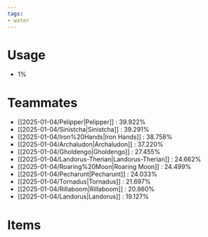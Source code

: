 ```yaml
---
tags:
- water
---
```

# Usage
- 1%
# Teammates
- [[2025-01-04/Pelipper|Pelipper]] : 39.922%
- [[2025-01-04/Sinistcha|Sinistcha]] : 39.291%
- [[2025-01-04/Iron%20Hands|Iron Hands]] : 38.758%
- [[2025-01-04/Archaludon|Archaludon]] : 37.220%
- [[2025-01-04/Gholdengo|Gholdengo]] : 27.455%
- [[2025-01-04/Landorus-Therian|Landorus-Therian]] : 24.662%
- [[2025-01-04/Roaring%20Moon|Roaring Moon]] : 24.499%
- [[2025-01-04/Pecharunt|Pecharunt]] : 24.033%
- [[2025-01-04/Tornadus|Tornadus]] : 21.697%
- [[2025-01-04/Rillaboom|Rillaboom]] : 20.860%
- [[2025-01-04/Landorus|Landorus]] : 19.127%
# Items
